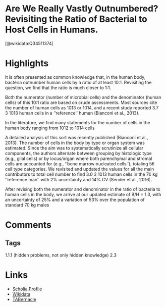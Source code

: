 
Are We Really Vastly Outnumbered? Revisiting the Ratio of Bacterial to Host Cells in Humans.
============================================================================================
  
  [@wikidata:Q34511374]  

# Highlights

It is often presented as common knowledge that, in the human body, bacteria outnumber human
cells by a ratio of at least 10:1. Revisiting the question, we find that the ratio is much closer to 1:1.

Both the numerator (number of microbial cells) and the denominator (human
cells) of this 10:1 ratio are based on crude
assessments. Most sources cite the number of human cells as 1013 or 1014, and a
recent study reported 3.7 3 1013 human
cells in a ‘‘reference’’ human (Bianconi et al., 2013).

In the literature, we find many statements
for the number of cells in the human body
ranging from 1012 to 1014 cells

A detailed analysis of this
sort was recently published (Bianconi
et al., 2013). The number of cells in the
body by type or organ system was estimated. Since the aim was to systematically scrutinize all cellular components,
the authors alternate between grouping
by histologic type (e.g., glial cells) or by
locus/organ where both parenchymal
and stromal cells are accounted for (e.g.,
‘‘bone marrow nucleated cells’’), totaling
56 cell type categories. We revisited and
updated the values for all the main contributors to total cell number to find
3.0 3 1013 human cells in the 70 kg ‘‘reference man’’ with 2% uncertainty and 14%
CV (Sender et al., 2016).

After revising both the numerator and
denominator in the ratio of bacteria to
human cells in the body, we arrive at our
updated estimate of B/H = 1.3, with an uncertainty of 25% and a variation of 53%
over the population of standard 70 kg
males


# Comments

## Tags
1.1.1 (hidden problems, not only hidden knowledge)
2.3

# Links
  
 * [Scholia Profile](https://scholia.toolforge.org/work/Q34511374)  
 * [Wikidata](https://www.wikidata.org/wiki/Q34511374)  
 * [TABernacle](https://tabernacle.toolforge.org/?#/tab/manual/Q34511374/P921%3BP4510)  
